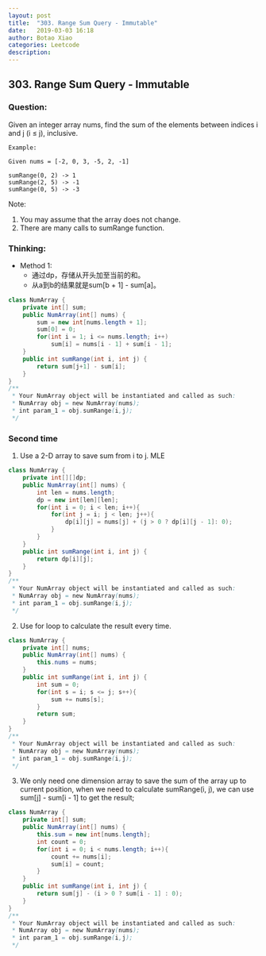 ```yaml
---
layout: post
title:  "303. Range Sum Query - Immutable"
date:   2019-03-03 16:18
author: Botao Xiao
categories: Leetcode
description:
---
```

## 303. Range Sum Query - Immutable

### Question:
Given an integer array nums, find the sum of the elements between indices i and j (i ≤ j), inclusive.

```
Example:

Given nums = [-2, 0, 3, -5, 2, -1]

sumRange(0, 2) -> 1
sumRange(2, 5) -> -1
sumRange(0, 5) -> -3
```

Note:

1. You may assume that the array does not change.
2. There are many calls to sumRange function.

### Thinking:
* Method 1:
	* 通过dp，存储从开头加至当前的和。
	* 从a到b的结果就是sum[b + 1] - sum[a]。

```Java
class NumArray {
    private int[] sum;
    public NumArray(int[] nums) {
        sum = new int[nums.length + 1];
        sum[0] = 0;
        for(int i = 1; i <= nums.length; i++)
            sum[i] = nums[i - 1] + sum[i - 1];
    }
    public int sumRange(int i, int j) {
        return sum[j+1] - sum[i];
    }
}
/**
 * Your NumArray object will be instantiated and called as such:
 * NumArray obj = new NumArray(nums);
 * int param_1 = obj.sumRange(i,j);
 */
```

### Second time
1. Use a 2-D array to save sum from i to j. MLE
```Java
class NumArray {
    private int[][]dp;
    public NumArray(int[] nums) {
        int len = nums.length;
        dp = new int[len][len];
        for(int i = 0; i < len; i++){
            for(int j = i; j < len; j++){
                dp[i][j] = nums[j] + (j > 0 ? dp[i][j - 1]: 0);
            }
        }
    }
    public int sumRange(int i, int j) {
        return dp[i][j];
    }
}
/**
 * Your NumArray object will be instantiated and called as such:
 * NumArray obj = new NumArray(nums);
 * int param_1 = obj.sumRange(i,j);
 */
```

2. Use for loop to calculate the result every time.
```Java
class NumArray {
    private int[] nums;
    public NumArray(int[] nums) {
        this.nums = nums;
    }    
    public int sumRange(int i, int j) {
        int sum = 0;
        for(int s = i; s <= j; s++){
            sum += nums[s];
        }
        return sum;
    }
}
/**
 * Your NumArray object will be instantiated and called as such:
 * NumArray obj = new NumArray(nums);
 * int param_1 = obj.sumRange(i,j);
 */
```

3. We only need one dimension array to save the sum of the array up to current position, when we need to calculate sumRange(i, j), we can use sum[j] - sum[i - 1] to get the result;
```Java
class NumArray {
    private int[] sum;
    public NumArray(int[] nums) {
        this.sum = new int[nums.length];
        int count = 0;
        for(int i = 0; i < nums.length; i++){
            count += nums[i];
            sum[i] = count;
        }
    }
    public int sumRange(int i, int j) {
        return sum[j] - (i > 0 ? sum[i - 1] : 0);
    }
}
/**
 * Your NumArray object will be instantiated and called as such:
 * NumArray obj = new NumArray(nums);
 * int param_1 = obj.sumRange(i,j);
 */
```